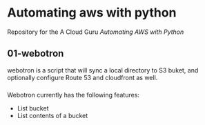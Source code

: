 # Automating aws with python
Repository for the A Cloud Guru *Automating AWS with Python*

## 01-webotron

webotron is a script that will sync a local directory to S3 buket, and optionally configure Route 53 and cloudfront as well.

###

Webotron currently has the following features:

- List bucket
- List contents of a bucket
